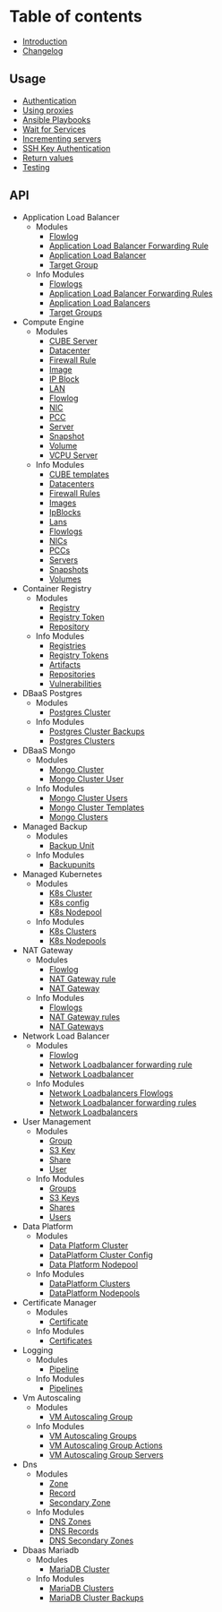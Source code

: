 # Table of contents

* [Introduction](README.md)
* [Changelog](changelog.md)

## Usage

* [Authentication](usage/authentication.md)
* [Using proxies](usage/http\_proxy.md)
* [Ansible Playbooks](usage/ansibleplaybooks.md)
* [Wait for Services](usage/waitforservices.md)
* [Incrementing servers](usage/incrementingservers.md)
* [SSH Key Authentication](usage/sshkeyauthentication.md)
* [Return values](usage/returnvalues.md)
* [Testing](usage/testing.md)

## API
* Application Load Balancer
  * Modules
    * [Flowlog](api/applicationloadbalancer/application_load_balancer_flowlog.md)
    * [Application Load Balancer Forwarding Rule](api/applicationloadbalancer/application_load_balancer_forwardingrule.md)
    * [Application Load Balancer](api/applicationloadbalancer/application_load_balancer.md)
    * [Target Group](api/applicationloadbalancer/target_group.md)
  * Info Modules
    * [Flowlogs](api/applicationloadbalancer/application_load_balancer_flowlog_info.md)
    * [Application Load Balancer Forwarding Rules](api/applicationloadbalancer/application_load_balancer_forwardingrule_info.md)
    * [Application Load Balancers](api/applicationloadbalancer/application_load_balancer_info.md)
    * [Target Groups](api/applicationloadbalancer/target_group_info.md)
* Compute Engine
  * Modules
    * [CUBE Server](api/compute-engine/cube_server.md)
    * [Datacenter](api/compute-engine/datacenter.md)
    * [Firewall Rule](api/compute-engine/firewall_rule.md)
    * [Image](api/compute-engine/image.md)
    * [IP Block](api/compute-engine/ipblock.md)
    * [LAN](api/compute-engine/lan.md)
    * [Flowlog](api/compute-engine/nic_flowlog.md)
    * [NIC](api/compute-engine/nic.md)
    * [PCC](api/compute-engine/pcc.md)
    * [Server](api/compute-engine/server.md)
    * [Snapshot](api/compute-engine/snapshot.md)
    * [Volume](api/compute-engine/volume.md)
    * [VCPU Server](api/compute-engine/vcpu_server.md)
  * Info Modules
    * [CUBE templates](api/compute-engine/cube_template_info.md)
    * [Datacenters](api/compute-engine/datacenter_info.md)
    * [Firewall Rules](api/compute-engine/firewall_rule_info.md)
    * [Images](api/compute-engine/image_info.md)
    * [IpBlocks](api/compute-engine/ipblock_info.md)
    * [Lans](api/compute-engine/lan_info.md)
    * [Flowlogs](api/compute-engine/nic_flowlog_info.md)
    * [NICs](api/compute-engine/nic_info.md)
    * [PCCs](api/compute-engine/pcc_info.md)
    * [Servers](api/compute-engine/server_info.md)
    * [Snapshots](api/compute-engine/snapshot_info.md)
    * [Volumes](api/compute-engine/volume_info.md)
* Container Registry
  * Modules
    * [Registry](api/container-registry/registry.md)
    * [Registry Token](api/container-registry/registry_token.md)
    * [Repository](api/container-registry/registry_repository.md)
  * Info Modules
    * [Registries](api/container-registry/registry_info.md)
    * [Registry Tokens](api/container-registry/registry_token_info.md)
    * [Artifacts](api/container-registry/registry_artifact_info.md)
    * [Repositories](api/container-registry/registry_repository_info.md)
    * [Vulnerabilities](api/container-registry/registry_vulnerability_info.md)
* DBaaS Postgres
  * Modules
    * [Postgres Cluster](api/dbaas-postgres/postgres_cluster.md)
  * Info Modules
    * [Postgres Cluster Backups](api/dbaas-postgres/postgres_backup_info.md)
    * [Postgres Clusters](api/dbaas-postgres/postgres_cluster_info.md)
* DBaaS Mongo
  * Modules
    * [Mongo Cluster](api/dbaas-mongo/mongo_cluster.md)
    * [Mongo Cluster User](api/dbaas-mongo/mongo_cluster_user.md)
  * Info Modules
    * [Mongo Cluster Users](api/dbaas-mongo/mongo_cluster_info.md)
    * [Mongo Cluster Templates](api/dbaas-mongo/mongo_cluster_template_info.md)
    * [Mongo Clusters](api/dbaas-mongo/mongo_cluster_user_info.md)
* Managed Backup
  * Modules
    * [Backup Unit](api/managed-backup/backupunit.md)
  * Info Modules
    * [Backupunits](api/managed-backup/backupunit_info.md)
* Managed Kubernetes
  * Modules
    * [K8s Cluster](api/managed-kubernetes/k8s_cluster.md)
    * [K8s config](api/managed-kubernetes/k8s_config.md)
    * [K8s Nodepool](api/managed-kubernetes/k8s_nodepool.md)
  * Info Modules
    * [K8s Clusters](api/managed-kubernetes/k8s_cluster_info.md)
    * [K8s Nodepools](api/managed-kubernetes/k8s_nodepool_info.md)
* NAT Gateway
  * Modules
    * [Flowlog](api/natgateway/nat_gateway_flowlog.md)
    * [NAT Gateway rule](api/natgateway/nat_gateway_rule.md)
    * [NAT Gateway](api/natgateway/nat_gateway.md)
  * Info Modules
    * [Flowlogs](api/natgateway/nat_gateway_flowlog_info.md)
    * [NAT Gateway rules](api/natgateway/nat_gateway_rule_info.md)
    * [NAT Gateways](api/natgateway/nat_gateway_info.md)
* Network Load Balancer
  * Modules
    * [Flowlog](api/networkloadbalancer/network_load_balancer_flowlog.md)
    * [Network Loadbalancer forwarding rule](api/networkloadbalancer/network_load_balancer_rule.md)
    * [Network Loadbalancer](api/networkloadbalancer/network_load_balancer.md)
  * Info Modules
    * [Network Loadbalancers Flowlogs](api/networkloadbalancer/network_load_balancer_flowlog_info.md)
    * [Network Loadbalancer forwarding rules](api/networkloadbalancer/network_load_balancer_rule_info.md)
    * [Network Loadbalancers](api/networkloadbalancer/network_load_balancer_info.md)
* User Management
  * Modules
    * [Group](api/user-management/group.md)
    * [S3 Key](api/user-management/s3key.md)
    * [Share](api/user-management/share.md)
    * [User](api/user-management/user.md)
  * Info Modules
    * [Groups](api/user-management/group_info.md)
    * [S3 Keys](api/user-management/s3key_info.md)
    * [Shares](api/user-management/share_info.md)
    * [Users](api/user-management/user_info.md)
* Data Platform
  * Modules
    * [Data Platform Cluster](api/dataplatform/dataplatform_cluster.md)
    * [DataPlatform Cluster Config](api/dataplatform/dataplatform_cluster_config.md)
    * [Data Platform Nodepool](api/dataplatform/dataplatform_nodepool.md)
  * Info Modules
    * [DataPlatform Clusters](api/dataplatform/dataplatform_cluster_info.md)
    * [DataPlatform Nodepools](api/dataplatform/dataplatform_nodepool_info.md)
* Certificate Manager
  * Modules
    * [Certificate](api/certificate/certificate.md)
  * Info Modules
    * [Certificates](api/certificate/certificate_info.md)
* Logging
  * Modules
    * [Pipeline](api/logging/pipeline.md)
  * Info Modules
    * [Pipelines](api/logging/pipeline_info.md)
* Vm Autoscaling
  * Modules
    * [VM Autoscaling Group](api/vm-autoscaling/vm_autoscaling_group.md)
  * Info Modules
    * [VM Autoscaling Groups](api/vm-autoscaling/vm_autoscaling_group_info.md)
    * [VM Autoscaling Group Actions](api/vm-autoscaling/vm_autoscaling_action_info.md)
    * [VM Autoscaling Group Servers](api/vm-autoscaling/vm_autoscaling_server_info.md)
* Dns
  * Modules
    * [Zone](api/dns/dns_zone.md)
    * [Record](api/dns/dns_record.md)
    * [Secondary Zone](api/dns/dns_secondary_zone.md)
  * Info Modules
    * [DNS Zones](api/dns/dns_zone_info.md)
    * [DNS Records](api/dns/dns_record_info.md)
    * [DNS Secondary Zones](api/dns/dns_secondary_zone_info.md)
* Dbaas Mariadb
  * Modules
    * [MariaDB Cluster](api/dbaas-mariadb/mariadb_cluster.md)
  * Info Modules
    * [MariaDB Clusters](api/dbaas-mariadb/mariadb_cluster_info.md)
    * [MariaDB Cluster Backups](api/dbaas-mariadb/mariadb_backup_info.md)
